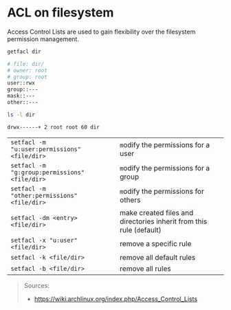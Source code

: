# ACL on filesystem
Access Control Lists are used to gain flexibility over the filesystem permission management.
```bash
getfacl dir

# file: dir/
# owner: root
# group: root
user::rwx
group::---
mask::---
other::---
```
```bash
ls -l dir

drwx------+ 2 root root 60 dir
```
|||
| :- | :- |
| `setfacl -m "u:user:permissions" <file/dir>` | `m`odify the permissions for a user |
| `setfacl -m "g:group:permissions" <file/dir>` | `m`odify the permissions for a group |
| `setfacl -m "other:permissions" <file/dir>` | `m`odify the permissions for others |
| `setfacl -dm <entry> <file/dir>` | make created files and directories inherit from this rule (`d`efault) |
| `setfacl -x "u:user" <file/dir>` | remove a specific rule |
| `setfacl -k <file/dir>` | remove all default rules |
| `setfacl -b <file/dir>` | remove all rules |

>Sources:
> - https://wiki.archlinux.org/index.php/Access_Control_Lists
